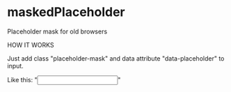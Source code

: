 # maskedPlaceholder
Placeholder mask for old browsers

HOW IT WORKS

Just add class "placeholder-mask" and data attribute "data-placeholder" to input.

Like this: "<input type="text" data-placeholder="1111111111" class="placeholder-mask">"
